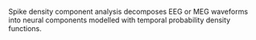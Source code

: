 Spike density component analysis decomposes EEG or MEG waveforms into neural components 
modelled with temporal probability density functions.
